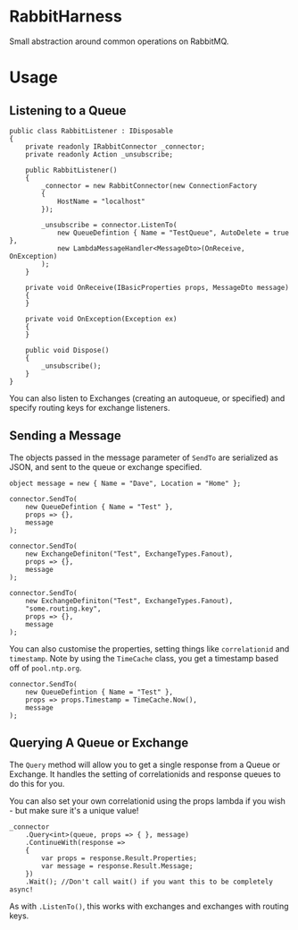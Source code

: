  # RabbitHarness
 Small abstraction around common operations on RabbitMQ.

# Usage

## Listening to a Queue

```CSharp
public class RabbitListener : IDisposable
{
    private readonly IRabbitConnector _connector;
    private readonly Action _unsubscribe;

    public RabbitListener()
    {
        _connector = new RabbitConnector(new ConnectionFactory
        {
            HostName = "localhost"
        });

        _unsubscribe = connector.ListenTo(
            new QueueDefintion { Name = "TestQueue", AutoDelete = true },
            new LambdaMessageHandler<MessageDto>(OnReceive, OnException)
        );
    }

    private void OnReceive(IBasicProperties props, MessageDto message)
    {
    }

    private void OnException(Exception ex)
    {      
    }

    public void Dispose()
    {
        _unsubscribe();
    }
}
```

You can also listen to Exchanges (creating an autoqueue, or specified) and specify routing keys for exchange listeners.


## Sending a Message

The objects passed in the message parameter of `SendTo` are serialized as JSON, and sent to the queue or exchange specified.

```CSharp
object message = new { Name = "Dave", Location = "Home" };

connector.SendTo(
    new QueueDefintion { Name = "Test" },
    props => {},
    message
);

connector.SendTo(
    new ExchangeDefiniton("Test", ExchangeTypes.Fanout),
    props => {},
    message
);

connector.SendTo(
    new ExchangeDefiniton("Test", ExchangeTypes.Fanout),
    "some.routing.key",
    props => {},
    message
);
```

You can also customise the properties, setting things like `correlationid` and `timestamp`.  Note by using the `TimeCache` class, you get a timestamp based off of `pool.ntp.org`.

```CSharp
connector.SendTo(
    new QueueDefintion { Name = "Test" },
    props => props.Timestamp = TimeCache.Now(),
    message
);
```

## Querying A Queue or Exchange

The `Query` method will allow you to get a single response from a Queue or Exchange.  It handles the setting of correlationids and response queues to do this for you.

You can also set your own correlationid using the props lambda if you wish - but make sure it's a unique value!

```CSharp
_connector
    .Query<int>(queue, props => { }, message)
    .ContinueWith(response =>
    {
        var props = response.Result.Properties;
        var message = response.Result.Message;
    })
    .Wait(); //Don't call wait() if you want this to be completely async!
```

As with `.ListenTo()`, this works with exchanges and exchanges with routing keys.

